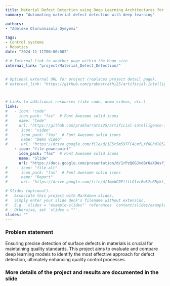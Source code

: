 ```yaml
---
title: Material Defect Detection using Deep Learning Architectures for Quality Control
summary: "Automating material defect detection with deep learning"

authors: 
- "Adeleke Olorunnisola Oyeyemi"

tags:
- Control systems
- Robotics
date: "2024-11-11T00:00:00Z"

# # Internal link to another page within the Hugo site
internal_link: "project/Material_Defect_Detection/"


# Optional external URL for project (replaces project detail page).
# external_link: "https://github.com/prakharrathi25/artificial-intelligence-for-trading"



# Links to additional resources (like code, demo videos, etc.)
links:
#   - icon: "code"
#     icon_pack: "fas"  # Font Awesome solid icons
#     name: "Code"
#     url: "https://github.com/prakharrathi25/artificial-intelligence-for-trading"##
#    - icon: "video"
#      icon_pack: "fas"  # Font Awesome solid icons
#      name: "Demo Video"
#      url: "https://drive.google.com/file/d/1E5r5m59TFC4LmfLXf8Gh0l05ZjntU4Tj/view?usp=sharing"
    - icon: "file-powerpoint"
      icon_pack: "fas"  # Font Awesome solid icons
      name: "Slide"
      url: "https://docs.google.com/presentation/d/1rPzQOGJvdBr6aX9esFjXXB6_AaBHRJsajzDkEvIMhiw/edit?usp=sharing"
#    - icon: "file-alt"
#      icon_pack: "fas"  # Font Awesome solid icons
#      name: "Report"
#      url: "https://drive.google.com/file/d/1mpWC0FfftLG1vrRwk7cRNyktjSL1tZR9/view?usp=sharing"

# Slides (optional).
#   Associate this project with Markdown slides.
#   Simply enter your slide deck's filename without extension.
#   E.g. `slides = "example-slides"` references `content/slides/example-slides.md`.
#   Otherwise, set `slides = ""`.
slides: ""
---
```


### Problem statement
Ensuring precise detection of surface defects in materials is crucial for maintaining quality standards. This project aims to evaluate and compare deep learning models to identify the most effective approach for defect detection, ultimately enhancing quality control processes.

### More details of the project and results are documented in the slide
